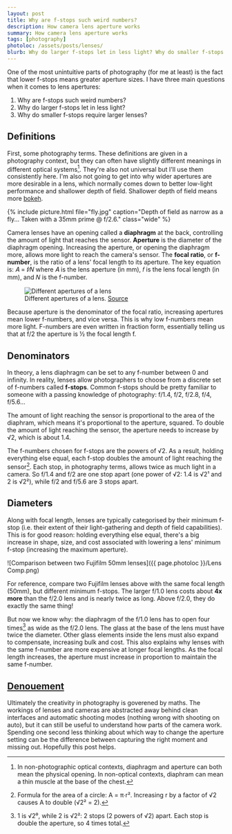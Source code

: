 ```yaml
---
layout: post
title: Why are f-stops such weird numbers?
description: How camera lens aperture works
summary: How camera lens aperture works
tags: [photography]
photoloc: /assets/posts/lenses/
blurb: Why do larger f-stops let in less light? Why do smaller f-stops have a shallower depth of field? Answers to some of these questions, and more.
---
```


One of the most unintuitive parts of photography (for me at least) is the fact that lower f-stops means greater aperture sizes. I have three main questions when it comes to lens apertures:

1. Why are f-stops such weird numbers?
2. Why do larger f-stops let in less light?
3. Why do smaller f-stops require larger lenses?

## Definitions

First, some photography terms. These definitions are given in a photography context, but they can often have slightly different meanings in different optical systems[^1]. They're also not universal but I'll use them consistently here. I'm also not going to get into why wider apertures are more desirable in a lens, which normally comes down to better low-light performance and shallower depth of field. Shallower depth of field means more [bokeh](https://en.wikipedia.org/wiki/Bokeh).

{% include picture.html
   file="fly.jpg"
   caption="Depth of field as narrow as a fly... Taken with a 35mm prime @ f/2.6."
   class="wide"
%}

Camera lenses have an opening called a **diaphragm** at the back, controlling the amount of light that reaches the sensor. **Aperture** is the diameter of the diaphragm opening. Increasing the aperture, or opening the diaphragm more, allows more light to reach the camera's sensor. The **focal ratio**, or **f-number**, is the ratio of a lens' focal length to its aperture. The key equation is: 𝐴 = 𝑓∕𝑁 where 𝐴 is the lens aperture (in mm), 𝑓 is the lens focal length (in mm), and 𝑁 is the f-number. 

<figure class="pic-normal">
    <img src="{{ page.photoloc }}/Apertures.jpg" alt="Different apertures of a lens">
    <figcaption>Different apertures of a lens.
      <a href="https://en.wikipedia.org/wiki/Aperture#/media/File:Lenses_with_different_apertures.jpg">Source</a>
    </figcaption>
</figure>

Because aperture is the denominator of the focal ratio, increasing apertures mean lower f-numbers, and vice versa. This is why low f-numbers mean more light. F-numbers are even written in fraction form, essentially telling us that at f/2 the aperture is ½ the focal length f. 

## Denominators

In theory, a lens diaphragm can be set to any f-number between 0 and infinity. In reality, lenses allow photographers to choose from a discrete set of f-numbers called **f-stops**. Common f-stops should be pretty familiar to someone with a passing knowledge of photography: f/1.4, f/2, f/2.8, f/4, f/5.6...

The amount of light reaching the sensor is proportional to the area of the diaphram, which means it's proportional to the aperture, squared. To double the amount of light reaching the sensor, the aperture needs to increase by √2, which is about 1.4. 

The f-numbers chosen for f-stops are the powers of √2. As a result, holding everything else equal, each f-stop doubles the amount of light reaching the sensor[^2]. Each stop, in photography terms, allows twice as much light in a camera. So f/1.4 and f/2 are one stop apart (one power of √2: 1.4 is √2¹ and 2 is √2²), while f/2 and f/5.6 are 3 stops apart. 

## Diameters

Along with focal length, lenses are typically categorised by their minimum f-stop (i.e. their extent of their light-gathering and depth of field capabilities). This is for good reason: holding everything else equal, there's a big increase in shape, size, and cost associated with lowering a lens' minimum f-stop (increasing the maximum aperture).

![Comparison between two Fujifilm 50mm lenses]({{ page.photoloc }}/Lens Comp.png)

For reference, compare two Fujifilm lenses above with the same focal length (50mm), but different minimum f-stops. The larger f/1.0 lens costs about **4x more** than the f/2.0 lens and is nearly twice as long. Above f/2.0, they do exactly the same thing! 

But now we know why: the diaphragm of the f/1.0 lens has to open four times[^3] as wide as the f/2.0 lens. The glass at the base of the lens must have twice the diameter. Other glass elements inside the lens must also expand to compensate, increasing bulk and cost. This also explains why lenses with the same f-number are more expensive at longer focal lengths. As the focal length increases, the aperture must increase in proportion to maintain the same f-number. 

## [Denouement](https://en.wikipedia.org/wiki/Dramatic_structure#D%C3%A9nouement)

Ultimately the creativity in photography is goverened by maths. The workings of lenses and cameras are abstracted away behind clean interfaces and automatic shooting modes (nothing wrong with shooting on auto), but it can still be useful to understand how parts of the camera work. Spending one second less thinking about which way to change the aperture setting can be the difference between capturing the right moment and missing out. Hopefully this post helps. 

[^1]: In non-photographic optical contexts, diaphragm and aperture can both mean the physical opening. In non-optical contexts, diaphram can mean a thin muscle at the base of the chest.
[^2]: Formula for the area of a circle: A = π∙r². Increasing r by a factor of √2 causes A to double (√2² = 2).
[^3]: 1 is √2⁰, while 2 is √2²: 2 stops (2 powers of √2) apart. Each stop is double the aperture, so 4 times total.
